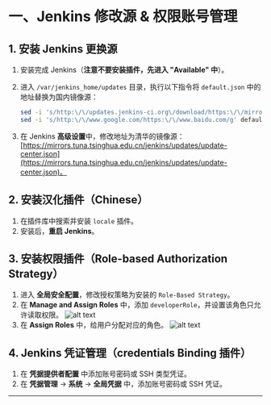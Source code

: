 # 一、Jenkins 修改源 & 权限账号管理

## 1. 安装 Jenkins 更换源

1. 安装完成 Jenkins（**注意不要安装插件，先进入 "Available" 中**）。
2. 进入 `/var/jenkins_home/updates` 目录，执行以下指令将 `default.json` 中的地址替换为国内镜像源：

   ```bash
   sed -i 's/http:\/\/updates.jenkins-ci.org\/download/https:\/\/mirrors.tuna.tsinghua.edu.cn\/jenkins/g' default.json
   sed -i 's/http:\/\/www.google.com/https:\/\/www.baidu.com/g' default.json
   ```

3. 在 Jenkins **高级设置**中，修改地址为清华的镜像源：[https://mirrors.tuna.tsinghua.edu.cn/jenkins/updates/update-center.json](https://mirrors.tuna.tsinghua.edu.cn/jenkins/updates/update-center.json)。

## 2. 安装汉化插件（Chinese）

1. 在插件库中搜索并安装 `locale` 插件。
2. 安装后，**重启 Jenkins**。

## 3. 安装权限插件（Role-based Authorization Strategy）

1. 进入 **全局安全配置**，修改授权策略为安装的 `Role-Based Strategy`。
2. 在 **Manage and Assign Roles** 中，添加 `developerRole`，并设置该角色只允许读取权限。
![alt text](https://sqr-blog.oss-cn-hangzhou.aliyuncs.com/blogImg/jenkins/jenkins-权限配置.png)
1. 在 **Assign Roles** 中，给用户分配对应的角色。
![alt text](https://sqr-blog.oss-cn-hangzhou.aliyuncs.com/blogImg/jenkins/jenkins-权限配置2.png)

## 4. Jenkins 凭证管理（credentials Binding 插件）

1. 在 **凭据提供者配置** 中添加账号密码或 SSH 类型凭证。
2. 在 **凭据管理** -> **系统** -> **全局凭据** 中，添加账号密码或 SSH 凭证。

---
